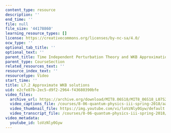 ```yaml
---
content_type: resource
description: ''
end_time: ''
file: null
file_size: '44178860'
learning_resource_types: []
license: https://creativecommons.org/licenses/by-nc-sa/4.0/
ocw_type: ''
optional_tab_title: ''
optional_text: ''
parent_title: Time Independent Perturbation Theory and WKB Approximation
parent_type: CourseSection
related_resources_text: ''
resource_index_text: ''
resourcetype: Video
start_time: ''
title: L7.2 Approximate WKB solutions
uid: e2cfe87b-2ec5-d9f2-2964-f43680390bfe
video_files:
  archive_url: https://archive.org/download/MIT8.06S18/MIT8_06S18_L07S2_300k.mp4
  video_captions_file: /courses/8-06-quantum-physics-iii-spring-2018/aaeeae895e1157bfb0f4bf8185bf54d0_loVzNly0Gyw.vtt
  video_thumbnail_file: https://img.youtube.com/vi/loVzNly0Gyw/default.jpg
  video_transcript_file: /courses/8-06-quantum-physics-iii-spring-2018/9e53fed2de66ec266ccc447bd7061219_loVzNly0Gyw.pdf
video_metadata:
  youtube_id: loVzNly0Gyw
---
```

